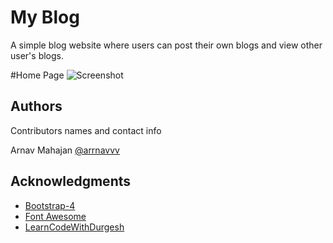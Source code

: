# My Blog

A simple blog website where users can post their own blogs and view other user's blogs.

#Home Page
![Screenshot](Capture1.png)

## Authors

Contributors names and contact info

Arnav Mahajan
[@arrnavvv](https://github.com/arrnavvv)



## Acknowledgments

* [Bootstrap-4](https://getbootstrap.com/docs/4.0/getting-started/introduction/)
* [Font Awesome](https://fontawesome.com/v4.7.0/icon/globe)
* [LearnCodeWithDurgesh](https://www.youtube.com/channel/UC-Gn7EgShAINFthjuzxi9PQ)
